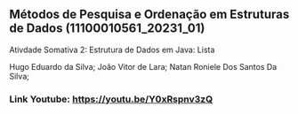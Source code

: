 ## Métodos de Pesquisa e Ordenação em Estruturas de Dados (11100010561_20231_01)

Ativdade Somativa 2: Estrutura de Dados em Java: Lista

Hugo Eduardo da Silva;
João Vitor de Lara;
Natan Roniele Dos Santos Da Silva;

### Link Youtube:   https://youtu.be/Y0xRspnv3zQ

